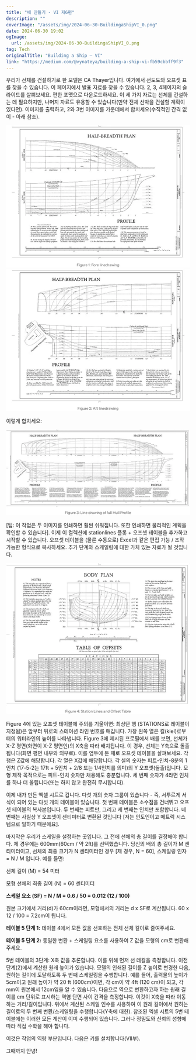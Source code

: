 ```yaml
---
title: "배 만들기 - VI 제6편"
description: ""
coverImage: "/assets/img/2024-06-30-BuildingaShipVI_0.png"
date: 2024-06-30 19:02
ogImage: 
  url: /assets/img/2024-06-30-BuildingaShipVI_0.png
tag: Tech
originalTitle: "Building a Ship — VI"
link: "https://medium.com/@vynateya/building-a-ship-vi-fb59cbbff9f3"
---
```



우리가 선체를 건설하기로 한 모델은 CA Thayer입니다. 여기에서 선도도와 오프셋 표를 찾을 수 있습니다. 이 페이지에서 발표 자료를 찾을 수 있습니다. 2, 3, 4페이지의 슬라이드를 살펴보세요. 편한 포맷으로 다운로드하세요. 이 세 가지 자료는 선체를 건설하는 데 필요하지만, 나머지 자료도 유용할 수 있습니다(만약 전체 선박을 건설할 계획이 있다면). 이미지를 출력하고, 2와 3번 이미지를 가운데에서 합치세요(수직적인 간격 없이 - 아래 참조).

![이미지1](/assets/img/2024-06-30-BuildingaShipVI_0.png)
![이미지2](/assets/img/2024-06-30-BuildingaShipVI_1.png)

이렇게 합치세요:

<div class="content-ad"></div>

<img src="/assets/img/2024-06-30-BuildingaShipVI_2.png" />

[팁: 이 작업은 두 이미지를 인쇄하면 훨씬 쉬워집니다. 또한 인쇄하면 물리적인 계획을 확인할 수 있습니다]. 이제 이 컬렉션에 stationlines 플롯 + 오프셋 테이블을 추가하고 시작할 수 있습니다. 오프셋 테이블을 (물론 수동으로) Excel과 같은 편집 가능 / 조작 가능한 형식으로 복사하세요. 추가 단계와 스케일링에 대한 가치 있는 자료가 될 것입니다.

<img src="/assets/img/2024-06-30-BuildingaShipVI_3.png" />

Figure 4에 있는 오프셋 테이블에 주의를 기울이면: 최상단 행 (STATIONS로 레이블이 지정됨)은 앞부터 뒤로의 스테이션 라인 번호를 매깁니다. 가장 왼쪽 열은 킬(kiel)로부터의 워터라인의 높이를 나타냅니다. Figure 3에 제시된 프로필에서 배를 보면, 선체가 X-Z 평면(화면이 X-Z 평면인)의 X축을 따라 배치됩니다. 이 경우, 선체는 Y축으로 돌출됩니다(화면 평면 내부와 외부로). 이를 염두에 둔 채로 오프셋 테이블을 살펴보세요. 각 행은 Z값에 해당합니다. 각 열은 X값에 해당합니다. 각 셀의 숫자는 피트-인치-8분의 1인치 (17-5-2는 17ft + 5인치 + 2/8 또는 1/4인치를 의미)의 Y 오프셋(돌출)입니다. 모형 제작 목적으로는 피트-인치 숫자만 채용해도 충분합니다. 세 번째 숫자가 4라면 인치를 하나 더 올립니다(또는 하지 않고 완전히 무시합니다).

<div class="content-ad"></div>

이제 내가 만든 엑셀 시트로 갑니다. 다섯 개의 숫자 그룹이 있습니다 - 즉, 서투르게 서식이 되어 있는 다섯 개의 테이블이 있습니다. 첫 번째 테이블은 소수점을 건너뛰고 오프셋 테이블의 복사본입니다. 두 번째는 피트만, 그리고 세 번째는 인치만 포함합니다. 네 번째는 사실상 Y 오프셋이 센티미터로 변환된 것입니다 [저는 인도인이고 메트릭 시스템으로 일하기 때문에요].

마지막은 우리가 스케일을 설정하는 곳입니다. 그 전에 선체의 총 길이를 결정해야 합니다. 제 경우에는 600mm(60cm / 약 2ft)를 선택했습니다. 당신의 배의 총 길이가 M 센티미터이고, 선체의 최종 크기가 N 센티미터인 경우 [제 경우, N = 60], 스케일링 인자 = N / M 입니다. 예를 들면:

선체 길이 (M) = 54 미터

모형 선체의 최종 길이 (N) = 60 센티미터

<div class="content-ad"></div>

**스케일 요소 (SF) = N / M = 0.6 / 50 = 0.012 (12 / 100)**

원본 크기에서 거리(d)가 60cm이라면, 모형에서의 거리는 d x SF로 계산됩니다. 60 x 12 / 100 = 7.2cm이 됩니다.

**테이블 5 단계 1:** 테이블 4에서 모든 값을 선호하는 전체 선체 길이로 줄여주세요.

**테이블 5 단계 2:** 동일한 변환 + 스케일링 요소를 사용하여 Z 값을 모형의 cm로 변환해주세요.

<div class="content-ad"></div>

5번 테이블의 3단계: X축 값을 추론합니다. 이를 위해 먼저 선 데칼을 측정합니다. 이전 단계(2)에서 계산한 원래 높이가 있습니다. 모델의 인쇄된 길이를 Z 높이로 변경한 다음, 원하는 길이에 도달하도록 두 번째 스케일링을 수행합니다. 예를 들어, 출력물의 높이가 5cm이고 원래 높이가 약 20 ft (600cm)이면, 각 cm이 약 4ft (120 cm)이 되고, 각 mm이 원본에서 12cm임을 알 수 있습니다. 다음으로 역으로 변환하고자 하는 원래 길이를 cm 단위로 표시하는 역염 단면 사이 간격을 측정합니다. 이것이 X축을 따라 이동하는 거리/길이입니다. 위에서 계산된 스케일 인수를 사용하여 이 원래 길이에서 원하는 길이로의 두 번째 변환/스케일링을 수행합니다(Y축에 대한). 참조된 엑셀 시트의 5번 테이블에는 이러한 모든 계산이 이미 수행되어 있습니다. 그러나 정밀도와 신뢰의 성향에 따라 직접 수학을 해야 합니다.

이것은 작업의 역량 부분입니다. 다음은 키를 설치합니다(VII부).

그때까지 안녕!